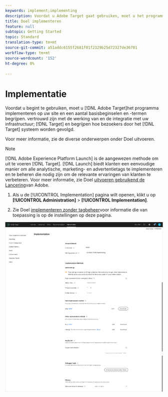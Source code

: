 ```yaml
---
keywords: implement;implementing
description: Voordat u Adobe Target gaat gebruiken, moet u het programma implementeren op uw site, enkele basisbeginselen en -termen begrijpen, vertrouwd zijn met de werking en integratie van Target en begrijpen hoe bezoekers worden bijgehouden door het Target-systeem.
title: Doel implementeren
feature: null
subtopic: Getting Started
topic: Standard
translation-type: tm+mt
source-git-commit: a51addc6155f2681f01f2329b25d72327de36701
workflow-type: tm+mt
source-wordcount: '152'
ht-degree: 0%

---
```



# Implementatie

Voordat u begint te gebruiken, moet u [!DNL Adobe Target]het programma implementeren op uw site en een aantal basisbeginselen en -termen begrijpen. vertrouwd zijn met de werking van en de integratie met uw infrastructuur; [!DNL Target] en begrijpen hoe bezoekers door het [!DNL Target] systeem worden gevolgd.

Voor meer informatie, zie de diverse onderwerpen onder Doel [](/help/c-implementing-target/implementing-target.md)uitvoeren.

>[!NOTE]
>
>[!DNL Adobe Experience Platform Launch] is de aangewezen methode om uit te voeren [!DNL Target]. [!DNL Launch] biedt klanten een eenvoudige manier om alle analytische, marketing- en advertentietags te implementeren en te beheren die nodig zijn om de relevante ervaringen van klanten te verbeteren. Voor meer informatie, zie Doel [uitvoeren gebruikend de Lancering](/help/c-implementing-target/c-implementing-target-for-client-side-web/how-to-deployatjs/cmp-implementing-target-using-adobe-launch.md)van Adobe.

1. Als u de [!UICONTROL Implementation] pagina wilt openen, klikt u op **[!UICONTROL Administration]** > **[!UICONTROL Implementation]**.

1. Zie Doel [implementeren zonder tagbeheer](/help/c-implementing-target/c-implementing-target-for-client-side-web/how-to-deployatjs/implementing-target-without-a-tag-manager.md)voor informatie die van toepassing is op de instellingen op deze pagina.

![Implementatiepagina](/help/administrating-target/assets/implementation.png)